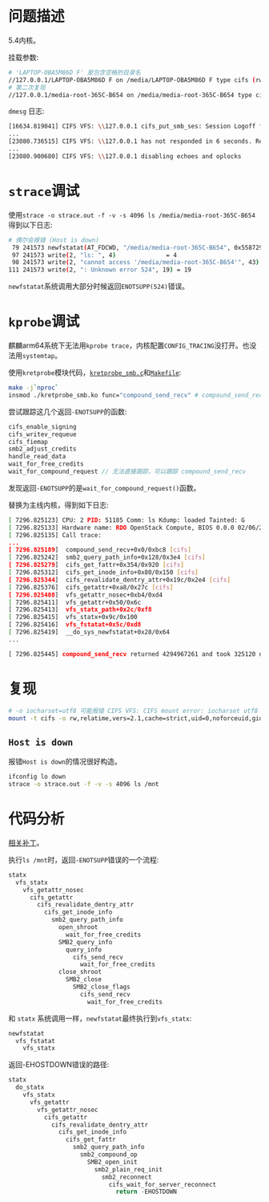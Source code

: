 <!-- https://desk.ctyun.cn/html/download/ -->

# 问题描述

5.4内核。

挂载参数:
```sh
# 'LAPTOP-OBA5M86D F' 是包含空格的目录名
//127.0.0.1/LAPTOP-OBA5M86D F on /media/LAPTOP-OBA5M86D F type cifs (rw,relatime,sync,vers=2.1,cache=strict,username=vagrant-3234,uid=0,noforceuid,gid=0,noforcegid,addr=127.0.0.1,file_mode=0777,dir_mode=0777,iocharset=utf8,soft,nounix,mapposix,noperm,rsize=1048576,wsize=1048576,bsize=1048576,echo_interval=2,actimeo=2)
# 第二次复现
//127.0.0.1/media-root-365C-B654 on /media/media-root-365C-B654 type cifs (rw,relatime,sync,vers=2.1,cache=strict,username=vagrant-3236,uid=0,noforceuid,gid=0,noforcegid,addr=127.0.0.1,file_mode=0777,dir_mode=0777,iocharset=utf8,soft,nounix,mapposix,noperm,rsize=1048576,wsize=1048576,bsize=1048576,echo_interval=2,actimeo=2)
```

`dmesg` 日志:
```sh
[16634.819041] CIFS VFS: \\127.0.0.1 cifs_put_smb_ses: Session Logoff failure rc=-78
...
[23080.736515] CIFS VFS: \\127.0.0.1 has not responded in 6 seconds. Reconnecting...
...
[23080.900680] CIFS VFS: \\127.0.0.1 disabling echoes and oplocks
```

# `strace`调试

使用`strace -o strace.out -f -v -s 4096 ls /media/media-root-365C-B654`得到以下日志:
```sh
# 偶尔会报错 (Host is down)
 79 241573 newfstatat(AT_FDCWD, "/media/media-root-365C-B654", 0x5587298b58, 0) = -1 ENOTSUPP (Unknown error 524)
 97 241573 write(2, "ls: ", 4)              = 4
 98 241573 write(2, "cannot access '/media/media-root-365C-B654'", 43) = 43
111 241573 write(2, ": Unknown error 524", 19) = 19
```

`newfstatat`系统调用大部分时候返回`ENOTSUPP(524)`错误。

# `kprobe`调试

麒麟arm64系统下无法用`kprobe trace`，内核配置`CONFIG_TRACING`没打开。也没法用`systemtap`。

使用`kretprobe`模块代码，[`kretprobe_smb.c`](https://github.com/chenxiaosonggithub/blog/blob/master/src/smb/kretprobe_smb.c)和[`Makefile`](https://github.com/chenxiaosonggithub/blog/blob/master/src/smb/Makefile):
```sh
make -j`nproc`
insmod ./kretprobe_smb.ko func="compound_send_recv" # compound_send_recv可替换为其他函数名
```

尝试跟踪这几个返回`-ENOTSUPP`的函数:
```c
cifs_enable_signing
cifs_writev_requeue
cifs_fiemap
smb2_adjust_credits
handle_read_data
wait_for_free_credits
wait_for_compound_request // 无法直接跟踪，可以跟踪 compound_send_recv
```

发现返回`-ENOTSUPP`的是`wait_for_compound_request()`函数。

替换为主线内核，得到如下日志:
```sh
[ 7296.825123] CPU: 2 PID: 51185 Comm: ls Kdump: loaded Tainted: G           OE      6.10.0+ #1
[ 7296.825133] Hardware name: RDO OpenStack Compute, BIOS 0.0.0 02/06/2015
[ 7296.825135] Call trace:
...
[ 7296.825189]  compound_send_recv+0x0/0xbc8 [cifs]
[ 7296.825242]  smb2_query_path_info+0x128/0x3e4 [cifs]
[ 7296.825279]  cifs_get_fattr+0x354/0x920 [cifs]
[ 7296.825312]  cifs_get_inode_info+0x80/0x150 [cifs]
[ 7296.825344]  cifs_revalidate_dentry_attr+0x19c/0x2e4 [cifs]
[ 7296.825376]  cifs_getattr+0xa8/0x27c [cifs]
[ 7296.825408]  vfs_getattr_nosec+0xb4/0xd4
[ 7296.825411]  vfs_getattr+0x50/0x6c
[ 7296.825413]  vfs_statx_path+0x2c/0xf8
[ 7296.825415]  vfs_statx+0x9c/0x100
[ 7296.825416]  vfs_fstatat+0x5c/0xd8
[ 7296.825419]  __do_sys_newfstatat+0x28/0x64
...

[ 7296.825445] compound_send_recv returned 4294967261 and took 325120 ns to execute
```

# 复现

```sh
# -o iocharset=utf8 可能报错 CIFS VFS: CIFS mount error: iocharset utf8 not found
mount -t cifs -o rw,relatime,vers=2.1,cache=strict,uid=0,noforceuid,gid=0,noforcegid,addr=127.0.0.1,file_mode=0777,dir_mode=0777,soft,nounix,mapposix,noperm,rsize=1048576,wsize=1048576,bsize=1048576,echo_interval=2,actimeo=2 //localhost/TEST /mnt
```

## `Host is down`

报错`Host is down`的情况很好构造。

```sh
ifconfig lo down
strace -o strace.out -f -v -s 4096 ls /mnt
```

# 代码分析

[相关补丁](https://chenxiaosong.com/course/smb/patch/cifs-Fix-in-error-types-returned-for-out-of-credit-s.html)。

执行`ls /mnt`时，返回`-ENOTSUPP`错误的一个流程:
```c
statx
  vfs_statx
    vfs_getattr_nosec
      cifs_getattr
        cifs_revalidate_dentry_attr
          cifs_get_inode_info
            smb2_query_path_info
              open_shroot
                wait_for_free_credits
              SMB2_query_info
                query_info
                  cifs_send_recv
                    wait_for_free_credits
              close_shroot
                SMB2_close
                  SMB2_close_flags
                    cifs_send_recv
                      wait_for_free_credits
```

和 `statx` 系统调用一样，`newfstatat`最终执行到`vfs_statx`:
```c
newfstatat
  vfs_fstatat
    vfs_statx
```

返回-EHOSTDOWN错误的路径:
```c
statx
  do_statx
    vfs_statx
      vfs_getattr
        vfs_getattr_nosec
          cifs_getattr
            cifs_revalidate_dentry_attr
              cifs_get_inode_info
                cifs_get_fattr
                  smb2_query_path_info
                    smb2_compound_op
                      SMB2_open_init
                        smb2_plain_req_init
                          smb2_reconnect
                            cifs_wait_for_server_reconnect
                              return -EHOSTDOWN
```